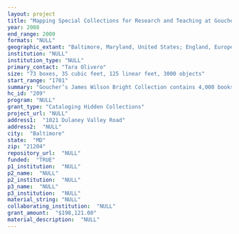 ```yaml
--- 
layout: project 
title: "Mapping Special Collections for Research and Teaching at Goucher College"
year: 2008
end_range: 2000
formats: "NULL"
geographic_extant: "Baltimore, Maryland, United States; England, Europe"
institution: "NULL"
institution_type: "NULL"
primary_contact: "Tara Olivero"
size: "73 boxes, 35 cubic feet, 125 linear feet, 3000 objects"
start_range: "1701"
summary: "Goucher’s James Wilson Bright Collection contains 4,000 books (1539-1926) collected by pioneering Johns Hopkins philologist, James Wilson Bright. This collection includes some of Goucher’s most valuable artifacts. For this project, we focus on 2,000 18th- and 19th-century items on the history of English studies, German editions of Middle and Old English works of literature, studies of Anglo-Saxon philology, and polyglot dictionaries. Selections from the college’s Manuscripts and Archives Collection include eighteen collections of mostly 20th- century records relating to women’s studies, Jane Austen, education, and history. Most collections are American, but the Austen materials contain correspondence from Anglo-American collectors. The notebooks (1829-1850) of John Mitchell Kemble, an Anglo-Saxonist and art historian, preserve the research on his publication of the history of Anglo-Saxon and its grammar. The papers of 20th century writer H.L. Mencken, and southern writer Sara Haardt Mencken, (his wife, a Goucher alumna, and professor), include more than 700 letters (1923-1935) that discuss love, politics, Hollywood, writing, events, and individuals. The Chrystelle Trump Bond Dance and Music Collection includes 1,000 pieces of American and European popular music and portfolios of dance music, 1820-1962. Strengths include 19th-early 20th-century social and theatrical dance and is valuable for reconstruction of dances and cultural studies of dance."
hc_id: "209"
program: "NULL"
grant_type: "Cataloging Hidden Collections"
project_url: "NULL"
address1:  "1021 Dulaney Valley Road"
address2:  "NULL"
city:  "Baltimore"
state:  "MD"
zip: "21204"
repository_url:  "NULL"
funded:  "TRUE"
p1_institution:  "NULL"
p2_name:  "NULL"
p2_institution:  "NULL"
p3_name:  "NULL"
p3_institution:  "NULL"
material_string: "NULL"
collaborating_institution:  "NULL"
grant_amount:  "$198,121.00"
material_description:  "NULL"
---
```

